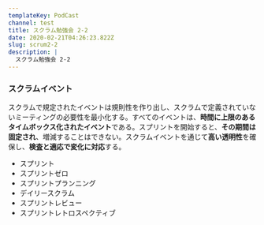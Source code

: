 ```yaml
---
templateKey: PodCast
channel: test
title: スクラム勉強会 2-2
date: 2020-02-21T04:26:23.822Z
slug: scrum2-2
description: |
  スクラム勉強会 2-2
---
```

### スクラムイベント

スクラムで規定されたイベントは規則性を作り出し、スクラムで定義されていないミーティングの必要性を最小化する。すべてのイベントは、**時間に上限のあるタイムボックス化されたイベント**である。スプリントを開始すると、**その期間は固定され**、増減することはできない。スクラムイベントを通じて**高い透明性**を確保し、**検査と適応で変化に対応**する。

* スプリント
* スプリントゼロ
* スプリントプランニング
* デイリースクラム
* スプリントレビュー
* スプリントレトロスペクティブ
